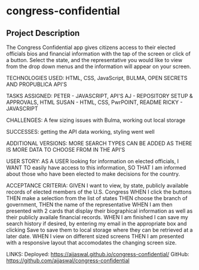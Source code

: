 

# congress-confidential
##  Project Description
The Congress Confidential app gives citizens access to their elected officials bios and financial information with the tap of the screen or click of a button.
Select the state, and the representative you would like to view from the drop down menus and the information will appear on your screen.

TECHNOLOGIES USED:
HTML, CSS, JavaScript, BULMA, OPEN SECRETS AND PROPUBLICA API'S

TASKS ASSIGNED:
PETER - JAVASCRIPT, API'S
AJ - REPOSITORY SETUP & APPROVALS, HTML
SUSAN - HTML, CSS, PwrPOINT, README
RICKY - JAVASCRIPT

CHALLENGES: A few sizing issues with Bulma, working out local storage

SUCCESSES: getting the API data working, styling went well

ADDITIONAL VERSIONS: MORE SEARCH TYPES CAN BE ADDED
AS THERE IS MORE DATA TO CHOOSE FROM IN THE API'S

USER STORY:
AS A USER looking for information on elected officials,
I WANT TO easily have access to this information,
SO THAT I am informed about those who have been elected to make decisions for the country.

ACCEPTANCE CRITERIA:
GIVEN I want to view, by state, publicly available records of elected members of the U.S. Congress
WHEN I click the buttons THEN make a selection from the list of states THEN choose the branch of government, THEN the name of the representative WHEN I am then presented with 2 cards that display their biographical information as well as their publicly availale financial records. WHEN I am finished I can save my search history if desired, by entering my email in the appropriate box and clicking Save to save them to local storage where they can be retrieved at a later date. WHEN I view on different sized screens THEN I am presented with a responsive layout that accomodates the changing screen size.

LINKS: 
Deployed:  https://ajjaswal.github.io/congress-confidential/
GitHub: https://github.com/ajjaswal/congress-confidential